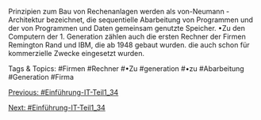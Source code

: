 Prinzipien zum Bau von Rechenanlagen werden als von-Neumann -Architektur bezeichnet, die 
sequentielle Abarbeitung von Programmen und der von Programmen und Daten gemeinsam 
genutzte Speicher.
•Zu den Computern der 1. Generation zählen auch die ersten Rechner der Firmen Remington Rand 
und IBM, die ab 1948 gebaut wurden. die auch schon für kommerzielle Zwecke eingesetzt wurden.

   Tags & Topics:
   #Firmen
   #Rechner
   #•Zu
   #generation
   #•zu
   #Abarbeitung
   #Generation
   #Firma

[Previous: #Einführung-IT-Teil1_34](Einführung-IT-Teil1_34.md)

[Next: #Einführung-IT-Teil1_34](Einführung-IT-Teil1_34.md)